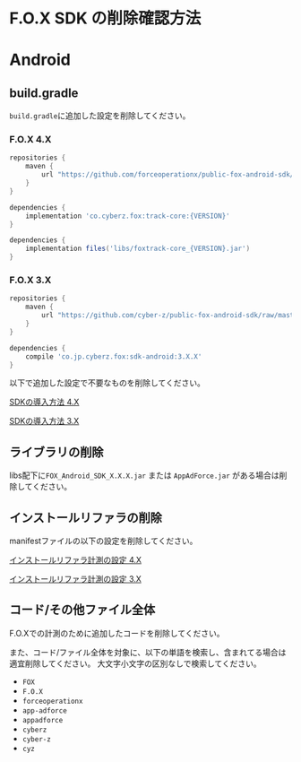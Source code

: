 # F.O.X SDK の削除確認方法
<div id="delete_unity"></div>

# Android

## build.gradle

`build.gradle`に追加した設定を削除してください。

### F.O.X 4.X

```gradle
repositories {
    maven {
        url "https://github.com/forceoperationx/public-fox-android-sdk/raw/master/mavenRepo"
    }
}

dependencies {
    implementation 'co.cyberz.fox:track-core:{VERSION}'
}
```

```gradle
dependencies {
	implementation files('libs/foxtrack-core_{VERSION}.jar')
}
```

### F.O.X 3.X

```gradle
repositories {
    maven {
        url "https://github.com/cyber-z/public-fox-android-sdk/raw/master/mavenRepo"
    }
}

dependencies {
    compile 'co.jp.cyberz.fox:sdk-android:3.X.X'
}
```

以下で追加した設定で不要なものを削除してください。

[SDKの導入方法 4.X](https://github.com/forceoperationx/public-fox-android-sdk/blob/4.x/lang/ja/README.md#install_sdk)

[SDKの導入方法 3.X](https://github.com/forceoperationx/public-fox-android-sdk/blob/3.x/lang/ja/README.md#install_sdk)



## ライブラリの削除

libs配下に`FOX_Android_SDK_X.X.X.jar` または `AppAdForce.jar` がある場合は削除してください。

## インストールリファラの削除

manifestファイルの以下の設定を削除してください。

[インストールリファラ計測の設定 4.X](https://github.com/forceoperationx/public-fox-android-sdk/blob/4.x/lang/ja/README.md#sdk%E3%83%90%E3%83%BC%E3%82%B8%E3%83%A7%E3%83%B3-440%E6%9C%AA%E6%BA%80%E3%81%AE%E5%A0%B4%E5%90%88%E3%81%AE%E5%AE%9F%E8%A3%85%E6%96%B9%E6%B3%95)

[インストールリファラ計測の設定 3.X](https://github.com/forceoperationx/public-fox-android-sdk/blob/3.x/lang/ja/README.md#%E3%82%A4%E3%83%B3%E3%82%B9%E3%83%88%E3%83%BC%E3%83%AB%E3%83%AA%E3%83%95%E3%82%A1%E3%83%A9%E8%A8%88%E6%B8%AC%E3%81%AE%E8%A8%AD%E5%AE%9A)


## コード/その他ファイル全体

F.O.Xでの計測のために追加したコードを削除してください。

また、コード/ファイル全体を対象に、以下の単語を検索し、含まれてる場合は適宜削除してください。
大文字小文字の区別なしで検索してください。

- `FOX`
- `F.O.X`
- `forceoperationx`
- `app-adforce`
- `appadforce`
- `cyberz`
- `cyber-z`
- `cyz`

